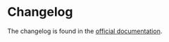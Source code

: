 # Changelog

The changelog is found in the [official documentation](https://georglauterbach.github.io/uncore/community/changelog/).
